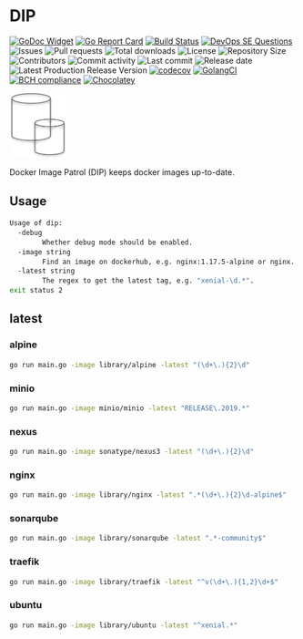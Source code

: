 # DIP

[![GoDoc Widget](https://godoc.org/github.com/030/dip?status.svg)](https://godoc.org/github.com/030/dip)
[![Go Report Card](https://goreportcard.com/badge/github.com/030/dip)](https://goreportcard.com/report/github.com/030/dip)
[![Build Status](https://travis-ci.org/030/dip.svg?branch=master)](https://travis-ci.org/030/dip)
[![DevOps SE Questions](https://img.shields.io/stackexchange/devops/t/dip.svg)](https://devops.stackexchange.com/questions/tagged/dip)
![Issues](https://img.shields.io/github/issues-raw/030/n3dr.svg)
![Pull requests](https://img.shields.io/github/issues-pr-raw/030/dip.svg)
![Total downloads](https://img.shields.io/github/downloads/030/dip/total.svg)
![License](https://img.shields.io/github/license/030/dip.svg)
![Repository Size](https://img.shields.io/github/repo-size/030/dip.svg)
![Contributors](https://img.shields.io/github/contributors/030/dip.svg)
![Commit activity](https://img.shields.io/github/commit-activity/m/030/dip.svg)
![Last commit](https://img.shields.io/github/last-commit/030/dip.svg)
![Release date](https://img.shields.io/github/release-date/030/dip.svg)
![Latest Production Release Version](https://img.shields.io/github/release/030/dip.svg)
[![codecov](https://codecov.io/gh/030/dip/branch/master/graph/badge.svg)](https://codecov.io/gh/030/dip)
[![GolangCI](https://golangci.com/badges/github.com/golangci/golangci-web.svg)](https://golangci.com/r/github.com/030/dip)
[![BCH compliance](https://bettercodehub.com/edge/badge/030/dip?branch=master)](https://bettercodehub.com/results/030/dip)
[![Chocolatey](https://img.shields.io/chocolatey/dt/dip)](https://chocolatey.org/packages/dip)

<a href="https://dip.releasesoftwaremoreoften.com"><img src="https://github.com/030/dip/raw/master/logo/logo.png" width="100"></a>

Docker Image Patrol (DIP) keeps docker images up-to-date.

## Usage

```bash
Usage of dip:
  -debug
        Whether debug mode should be enabled.
  -image string
        Find an image on dockerhub, e.g. nginx:1.17.5-alpine or nginx.
  -latest string
        The regex to get the latest tag, e.g. "xenial-\d.*".
exit status 2
```

## latest

### alpine

```bash
go run main.go -image library/alpine -latest "(\d+\.){2}\d"
```

### minio

```bash
go run main.go -image minio/minio -latest "RELEASE\.2019.*"
```

### nexus

```bash
go run main.go -image sonatype/nexus3 -latest "(\d+\.){2}\d"
```

### nginx

```bash
go run main.go -image library/nginx -latest ".*(\d+\.){2}\d-alpine$"
```

### sonarqube

```bash
go run main.go -image library/sonarqube -latest ".*-community$"
```

### traefik

```bash
go run main.go -image library/traefik -latest "^v(\d+\.){1,2}\d+$"
```

### ubuntu

```bash
go run main.go -image library/ubuntu -latest "^xenial.*"
```

